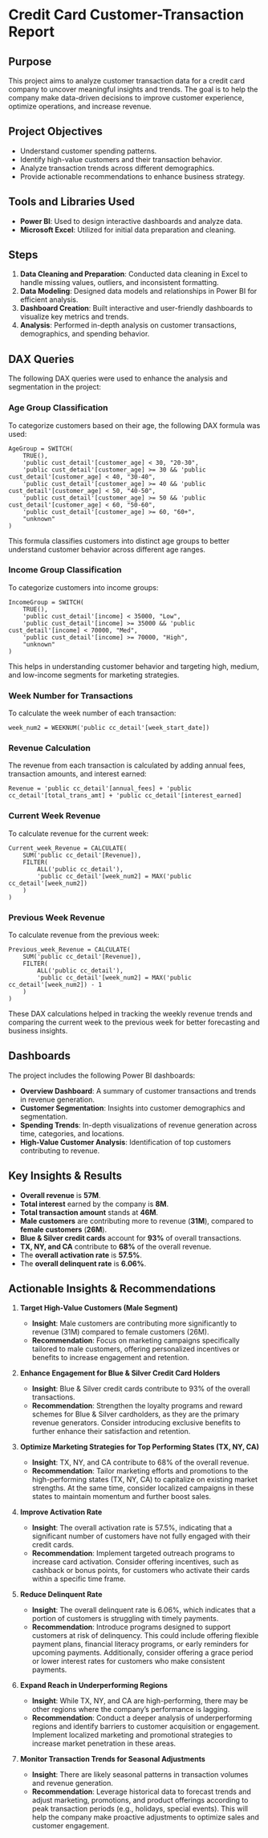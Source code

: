 # Credit Card Customer-Transaction Report

## Purpose
This project aims to analyze customer transaction data for a credit card company to uncover meaningful insights and trends. The goal is to help the company make data-driven decisions to improve customer experience, optimize operations, and increase revenue.

## Project Objectives
- Understand customer spending patterns.
- Identify high-value customers and their transaction behavior.
- Analyze transaction trends across different demographics.
- Provide actionable recommendations to enhance business strategy.

## Tools and Libraries Used
- **Power BI**: Used to design interactive dashboards and analyze data.
- **Microsoft Excel**: Utilized for initial data preparation and cleaning.

## Steps
1. **Data Cleaning and Preparation**: Conducted data cleaning in Excel to handle missing values, outliers, and inconsistent formatting.
2. **Data Modeling**: Designed data models and relationships in Power BI for efficient analysis.
3. **Dashboard Creation**: Built interactive and user-friendly dashboards to visualize key metrics and trends.
4. **Analysis**: Performed in-depth analysis on customer transactions, demographics, and spending behavior.

## DAX Queries

The following DAX queries were used to enhance the analysis and segmentation in the project:

### **Age Group Classification**
To categorize customers based on their age, the following DAX formula was used:

```DAX
AgeGroup = SWITCH(
    TRUE(),
    'public cust_detail'[customer_age] < 30, "20-30",
    'public cust_detail'[customer_age] >= 30 && 'public cust_detail'[customer_age] < 40, "30-40",
    'public cust_detail'[customer_age] >= 40 && 'public cust_detail'[customer_age] < 50, "40-50",
    'public cust_detail'[customer_age] >= 50 && 'public cust_detail'[customer_age] < 60, "50-60",
    'public cust_detail'[customer_age] >= 60, "60+",
    "unknown"
)
```
This formula classifies customers into distinct age groups to better understand customer behavior across different age ranges.

### **Income Group Classification**
To categorize customers into income groups:

```DAX
IncomeGroup = SWITCH(
    TRUE(),
    'public cust_detail'[income] < 35000, "Low",
    'public cust_detail'[income] >= 35000 && 'public cust_detail'[income] < 70000, "Med",
    'public cust_detail'[income] >= 70000, "High",
    "unknown"
)
```
This helps in understanding customer behavior and targeting high, medium, and low-income segments for marketing strategies.

### **Week Number for Transactions**
To calculate the week number of each transaction:

```DAX
week_num2 = WEEKNUM('public cc_detail'[week_start_date])
```

### **Revenue Calculation**
The revenue from each transaction is calculated by adding annual fees, transaction amounts, and interest earned:

```DAX
Revenue = 'public cc_detail'[annual_fees] + 'public cc_detail'[total_trans_amt] + 'public cc_detail'[interest_earned]
```

### **Current Week Revenue**
To calculate revenue for the current week:

```DAX
Current_week_Revenue = CALCULATE(
    SUM('public cc_detail'[Revenue]),
    FILTER(
        ALL('public cc_detail'),
        'public cc_detail'[week_num2] = MAX('public cc_detail'[week_num2])
    )
)
```

### **Previous Week Revenue**
To calculate revenue from the previous week:

```DAX
Previous_week_Revenue = CALCULATE(
    SUM('public cc_detail'[Revenue]),
    FILTER(
        ALL('public cc_detail'),
        'public cc_detail'[week_num2] = MAX('public cc_detail'[week_num2]) - 1
    )
)
```

These DAX calculations helped in tracking the weekly revenue trends and comparing the current week to the previous week for better forecasting and business insights.

## Dashboards
The project includes the following Power BI dashboards:
- **Overview Dashboard**: A summary of customer transactions and trends in revenue generation.
- **Customer Segmentation**: Insights into customer demographics and segmentation.
- **Spending Trends**: In-depth visualizations of revenue generation across time, categories, and locations.
- **High-Value Customer Analysis**: Identification of top customers contributing to revenue.

## Key Insights & Results
- **Overall revenue** is **57M**.
- **Total interest** earned by the company is **8M**.
- **Total transaction amount** stands at **46M**.
- **Male customers** are contributing more to revenue (**31M**), compared to **female customers** (**26M**).
- **Blue & Silver credit cards** account for **93%** of overall transactions.
- **TX, NY, and CA** contribute to **68%** of the overall revenue.
- The **overall activation rate** is **57.5%**.
- The **overall delinquent rate** is **6.06%**.

## Actionable Insights & Recommendations

1. **Target High-Value Customers (Male Segment)**  
   - **Insight**: Male customers are contributing more significantly to revenue (31M) compared to female customers (26M).
   - **Recommendation**: Focus on marketing campaigns specifically tailored to male customers, offering personalized incentives or benefits to increase engagement and retention. 

2. **Enhance Engagement for Blue & Silver Credit Card Holders**  
   - **Insight**: Blue & Silver credit cards contribute to 93% of the overall transactions.
   - **Recommendation**: Strengthen the loyalty programs and reward schemes for Blue & Silver cardholders, as they are the primary revenue generators. Consider introducing exclusive benefits to further enhance their satisfaction and retention.

3. **Optimize Marketing Strategies for Top Performing States (TX, NY, CA)**  
   - **Insight**: TX, NY, and CA contribute to 68% of the overall revenue.
   - **Recommendation**: Tailor marketing efforts and promotions to the high-performing states (TX, NY, CA) to capitalize on existing market strengths. At the same time, consider localized campaigns in these states to maintain momentum and further boost sales.

4. **Improve Activation Rate**  
   - **Insight**: The overall activation rate is 57.5%, indicating that a significant number of customers have not fully engaged with their credit cards.
   - **Recommendation**: Implement targeted outreach programs to increase card activation. Consider offering incentives, such as cashback or bonus points, for customers who activate their cards within a specific time frame.

5. **Reduce Delinquent Rate**  
   - **Insight**: The overall delinquent rate is 6.06%, which indicates that a portion of customers is struggling with timely payments.
   - **Recommendation**: Introduce programs designed to support customers at risk of delinquency. This could include offering flexible payment plans, financial literacy programs, or early reminders for upcoming payments. Additionally, consider offering a grace period or lower interest rates for customers who make consistent payments.

6. **Expand Reach in Underperforming Regions**  
   - **Insight**: While TX, NY, and CA are high-performing, there may be other regions where the company’s performance is lagging.
   - **Recommendation**: Conduct a deeper analysis of underperforming regions and identify barriers to customer acquisition or engagement. Implement localized marketing and promotional strategies to increase market penetration in these areas.

7. **Monitor Transaction Trends for Seasonal Adjustments**  
   - **Insight**: There are likely seasonal patterns in transaction volumes and revenue generation.
   - **Recommendation**: Leverage historical data to forecast trends and adjust marketing, promotions, and product offerings according to peak transaction periods (e.g., holidays, special events). This will help the company make proactive adjustments to optimize sales and customer engagement.
